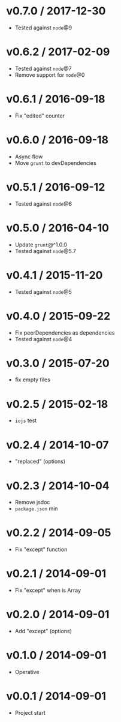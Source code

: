 v0.7.0 / 2017-12-30
==================

  * Tested against `node`@9

v0.6.2 / 2017-02-09
==================

  * Tested against `node`@7
  * Remove support for `node`@0

v0.6.1 / 2016-09-18
==================

  * Fix "edited" counter

v0.6.0 / 2016-09-18
==================

  * Async flow
  * Move `grunt` to devDependencies

v0.5.1 / 2016-09-12
==================

  * Tested against `node`@6

v0.5.0 / 2016-04-10
==================

  * Update `grunt`@^1.0.0
  * Tested against `node`@5.7

v0.4.1 / 2015-11-20
==================

  * Tested against `node`@5

v0.4.0 / 2015-09-22
==================

  * Fix peerDependencies as dependencies
  * Tested against `node`@4

v0.3.0 / 2015-07-20
==================

  * fix empty files

v0.2.5 / 2015-02-18
==================

  * `iojs` test

v0.2.4 / 2014-10-07
==================

  * "replaced" (options)

v0.2.3 / 2014-10-04
==================

  * Remove jsdoc
  * `package.json` min

v0.2.2 / 2014-09-05
==================

  * Fix "except" function

v0.2.1 / 2014-09-01
==================

  * Fix "except" when is Array

v0.2.0 / 2014-09-01
==================

  * Add "except" (options)

v0.1.0 / 2014-09-01
==================

  * Operative

v0.0.1 / 2014-09-01
==================

  * Project start
